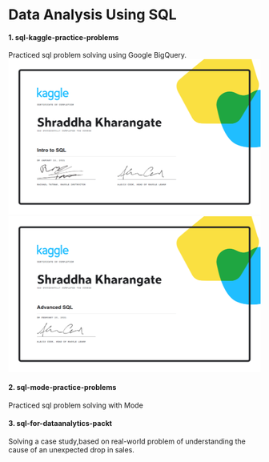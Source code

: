# Data Analysis Using SQL


#### 1. sql-kaggle-practice-problems
Practiced sql problem solving using Google BigQuery.
![title](kaggle_IntrotoSQL.png)
![title](kaggle_AdvancedSQL.png)

#### 2. sql-mode-practice-problems
Practiced sql problem solving with Mode 

#### 3. sql-for-dataanalytics-packt
Solving a case study,based on real-world problem of understanding the
cause of an unexpected drop in sales.
